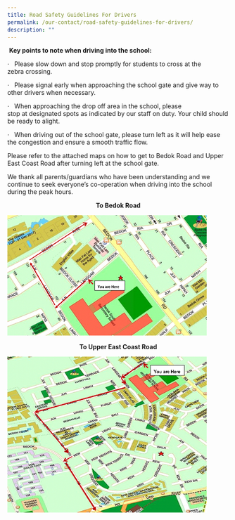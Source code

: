 ```yaml
---
title: Road Safety Guidelines For Drivers
permalink: /our-contact/road-safety-guidelines-for-drivers/
description: ""
---
```

 **Key points to note when driving into the school:**

·   Please slow down and stop promptly for students to cross at the zebra crossing.

·   Please signal early when approaching the school gate and give way to other drivers when necessary.

·   When approaching the drop off area in the school, please stop at designated spots as indicated by our staff on duty. Your child should be ready to alight.

·   When driving out of the school gate, please turn left as it will help ease the congestion and ensure a smooth traffic flow.

Please refer to the attached maps on how to get to Bedok Road and Upper East Coast Road after turning left at the school gate.

We thank all parents/guardians who have been understanding and we continue to seek everyone’s co-operation when driving into the school during the peak hours.

<p style="text-align:center;"><strong>To Bedok Road</strong></p>

<style>  
img {  
  display: block;  
  margin-left: auto;  
  margin-right: auto;  
}  
</style>  
<body><img src="/images/To%20Bedok%20Road.jpeg" alt="To Bedok Road" style="width:90%;">  
  
</body>

<p style="text-align:center;"><strong>To Upper East Coast Road</strong></p>

<style>  
img {  
  display: block;  
  margin-left: auto;  
  margin-right: auto;  
}  
</style>  
<body><img src="/images/To%20Upper%20East%20Coast%20Road.jpeg" alt="To Upper East Coast Road" style="width:90%;">  
  
</body>